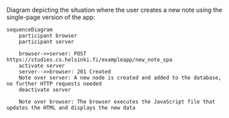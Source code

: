 Diagram depicting the situation where the user creates a new note using the single-page version of the app:

```mermaid
sequenceDiagram
    participant browser
    participant server

    browser->>server: POST https://studies.cs.helsinki.fi/exampleapp/new_note_spa
    activate server
    server-->>browser: 201 Created
    Note over server: A new node is created and added to the database, no further HTTP requests needed
    deactivate server

    Note over browser: The browser executes the JavaScript file that updates the HTML and displays the new data
```
